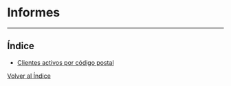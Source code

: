 # Informes
----------------------

## Índice

* [Clientes activos por código postal](./clientescodpostal.md)

[Volver al Índice](../../index.md)
